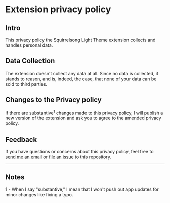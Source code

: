 # Extension privacy policy

## Intro

This privacy policy the Squirrelsong Light Theme extension collects and handles personal data.

## Data Collection

The extension doesn't collect any data at all. Since no data is collected, it stands to reason, and is, indeed, the case, that none of your data can be sold to third parties.

## Changes to the Privacy policy

If there are substantive<sup>1</sup> changes made to this privacy policy, I will publish a new version of the extension and ask you to agree to the amended privacy policy.

## Feedback

If you have questions or concerns about this privacy policy, feel free to [send me an email](mailto:artem@sapegin.ru) or [file an issue](https://github.com/sapegin/squirrelsong/issues/new/choose) to this repository.

---

## Notes

1 - When I say "substantive," I mean that I won't push out app updates for minor changes like fixing a typo.
